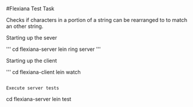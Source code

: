#Flexiana Test Task

Checks if characters in a portion of a string can be rearranged to to match an other string.

Starting up the sever

'''
cd flexiana-server
lein ring server
'''

Starting up the client

'''
cd flexiana-client
lein watch
```

Execute server tests

```
cd flexiana-server
lein test
```